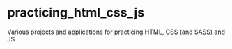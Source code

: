 # practicing_html_css_js
Various projects and applications for practicing HTML, CSS (and SASS) and JS
